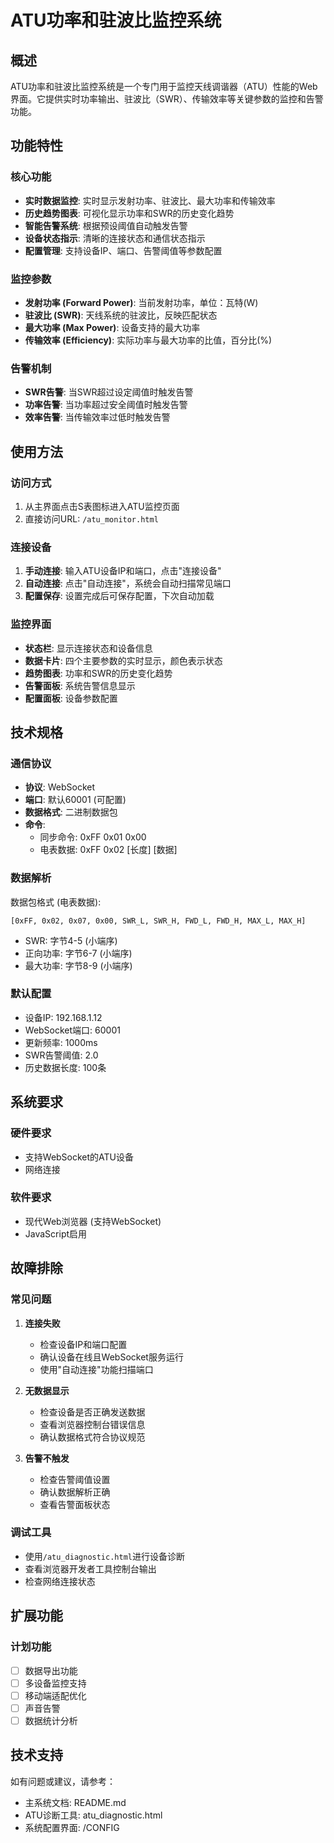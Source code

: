 # ATU功率和驻波比监控系统

## 概述

ATU功率和驻波比监控系统是一个专门用于监控天线调谐器（ATU）性能的Web界面。它提供实时功率输出、驻波比（SWR）、传输效率等关键参数的监控和告警功能。

## 功能特性

### 核心功能
- **实时数据监控**: 实时显示发射功率、驻波比、最大功率和传输效率
- **历史趋势图表**: 可视化显示功率和SWR的历史变化趋势
- **智能告警系统**: 根据预设阈值自动触发告警
- **设备状态指示**: 清晰的连接状态和通信状态指示
- **配置管理**: 支持设备IP、端口、告警阈值等参数配置

### 监控参数
- **发射功率 (Forward Power)**: 当前发射功率，单位：瓦特(W)
- **驻波比 (SWR)**: 天线系统的驻波比，反映匹配状态
- **最大功率 (Max Power)**: 设备支持的最大功率
- **传输效率 (Efficiency)**: 实际功率与最大功率的比值，百分比(%)

### 告警机制
- **SWR告警**: 当SWR超过设定阈值时触发告警
- **功率告警**: 当功率超过安全阈值时触发告警
- **效率告警**: 当传输效率过低时触发告警

## 使用方法

### 访问方式
1. 从主界面点击S表图标进入ATU监控页面
2. 直接访问URL: `/atu_monitor.html`

### 连接设备
1. **手动连接**: 输入ATU设备IP和端口，点击"连接设备"
2. **自动连接**: 点击"自动连接"，系统会自动扫描常见端口
3. **配置保存**: 设置完成后可保存配置，下次自动加载

### 监控界面
- **状态栏**: 显示连接状态和设备信息
- **数据卡片**: 四个主要参数的实时显示，颜色表示状态
- **趋势图表**: 功率和SWR的历史变化趋势
- **告警面板**: 系统告警信息显示
- **配置面板**: 设备参数配置

## 技术规格

### 通信协议
- **协议**: WebSocket
- **端口**: 默认60001 (可配置)
- **数据格式**: 二进制数据包
- **命令**: 
  - 同步命令: 0xFF 0x01 0x00
  - 电表数据: 0xFF 0x02 [长度] [数据]

### 数据解析
数据包格式 (电表数据):
```
[0xFF, 0x02, 0x07, 0x00, SWR_L, SWR_H, FWD_L, FWD_H, MAX_L, MAX_H]
```
- SWR: 字节4-5 (小端序)
- 正向功率: 字节6-7 (小端序)
- 最大功率: 字节8-9 (小端序)

### 默认配置
- 设备IP: 192.168.1.12
- WebSocket端口: 60001
- 更新频率: 1000ms
- SWR告警阈值: 2.0
- 历史数据长度: 100条

## 系统要求

### 硬件要求
- 支持WebSocket的ATU设备
- 网络连接

### 软件要求
- 现代Web浏览器 (支持WebSocket)
- JavaScript启用

## 故障排除

### 常见问题
1. **连接失败**
   - 检查设备IP和端口配置
   - 确认设备在线且WebSocket服务运行
   - 使用"自动连接"功能扫描端口

2. **无数据显示**
   - 检查设备是否正确发送数据
   - 查看浏览器控制台错误信息
   - 确认数据格式符合协议规范

3. **告警不触发**
   - 检查告警阈值设置
   - 确认数据解析正确
   - 查看告警面板状态

### 调试工具
- 使用`/atu_diagnostic.html`进行设备诊断
- 查看浏览器开发者工具控制台输出
- 检查网络连接状态

## 扩展功能

### 计划功能
- [ ] 数据导出功能
- [ ] 多设备监控支持
- [ ] 移动端适配优化
- [ ] 声音告警
- [ ] 数据统计分析

## 技术支持

如有问题或建议，请参考：
- 主系统文档: README.md
- ATU诊断工具: atu_diagnostic.html
- 系统配置界面: /CONFIG